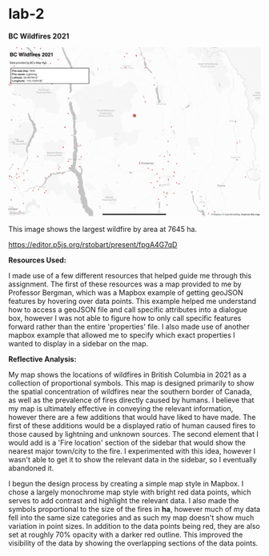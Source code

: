 # lab-2

**BC Wildfires 2021**

![](Lab2Screenshot.png)

This image shows the largest wildfire by area at 7645 ha.

https://editor.p5js.org/rstobart/present/fpgA4G7qD

**Resources Used:**

I made use of a few different resources that helped guide me through this assignment. The first of these resources was a map provided to me by Professor Bergman, which was a Mapbox example of getting geoJSON features by hovering over data points. This example helped me understand how to access a geoJSON file and call specific attributes into a dialogue box, however I was not able to figure how to only call specific features forward rather than the entire 'properties' file. I also made use of another mapbox example that allowed me to specify which exact properties I wanted to display in a sidebar on the map. 

**Reflective Analysis:**

My map shows the locations of wildfires in British Columbia in 2021 as a collection of proportional symbols. This map is designed primarily to show the spatial concentration of wildfires near the southern border of Canada, as well as the prevalence of fires directly caused by humans. I believe that my map is ultimately effective in conveying the relevant information, however there are a few additions that would have liked to have made. The first of these additions would be a displayed ratio of human caused fires to those caused by lightning and unknown sources. The second element that I would add is a 'Fire location' section of the sidebar that would show the nearest major town/city to the fire. I experimented with this idea, however I wasn't able to get it to show the relevant data in the sidebar, so I eventually abandoned it.

I begun the design process by creating a simple map style in Mapbox.  I chose a largely monochrome map style with bright red data points, which serves to add contrast and highlight the relevant data. I also made the symbols proportional to the size of the fires in **ha**, however much of my data fell into the same size categories and as such my map doesn't show much variation in point sizes. In addition to the data points being red, they are also set at roughly 70% opacity with a darker red outline. This improved the visibility of the data by showing the overlapping sections of the data points. 






